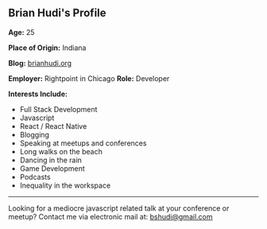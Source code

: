 ## Brian Hudi's Profile
**Age:** 25

**Place of Origin:** Indiana

**Blog:** [brianhudi.org](http://www.brianhudi.org)

**Employer:** Rightpoint in Chicago
**Role:** Developer

**Interests Include:**
 - Full Stack Development
 - Javascript
 - React / React Native
 - Blogging
 - Speaking at meetups and conferences
 - Long walks on the beach
 - Dancing in the rain
 - Game Development
 - Podcasts
 - Inequality in the workspace
 
 

----

Looking for a mediocre javascript related talk at your conference or meetup?  Contact me via electronic mail at: bshudi@gmail.com
